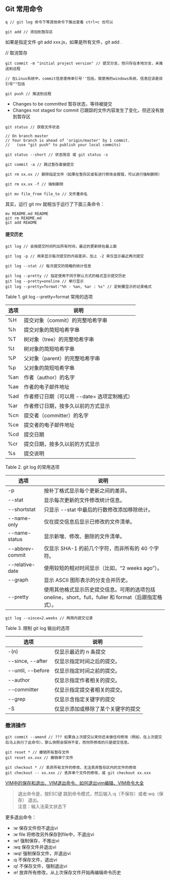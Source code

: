 ## Git 常用命令
```
q // git log 命令下等其他命令下推出查看 ctrl+c 也可以
```

```
git add // 添加到暂存区
```
如果是指定文件 git add xxx.js，如果是所有文件，git add .

// 取消暂存

```
git commit -m "initial project version" // 提交分支，但只存在本地分支，未推送到远程

// 在Linux系统中，commit信息使用单引号''包括，我使用的windows系统，信息应该是双引号""包括

git push // 推送到远程
```


- Changes to be committed 暂存状态，等待被提交
- Changes not staged for commit 已跟踪的文件内容发生了变化，但还没有放到暂存区
```
git status // 获取文件状态

// On branch master
// Your branch is ahead of 'origin/master' by 1 commit.
//   (use "git push" to publish your local commits)

git status --short // 状态简览 或 git status -s
```

```
git commit -a // 跳过暂存直接提交
```

```
git rm xx.xx // 删除指定文件（如果在暂存区或有进行修改会报错，可以进行强制删除）

git rm xx.xx -f // 强制删除
```

```
git mv file_from file_to // 文件重命名
```
其实，运行 git mv 就相当于运行了下面三条命令：
```
mv README.md README
git rm README.md
git add README

```

#### 提交历史

```
git log // 会按提交时间列出所有时间，最近的更新排在最上面

git log -p // 用来显示每次提交的内容差异，加上 -2 来仅显示最近两次提交

git log --stat // 每次提交的简略的统计信息

git log --pretty // 指定使用不同于默认方式的格式显示提交历史
git log --pretty=oneline // 单行显示
git log --pretty=format:"%h - %an, %ar : %s" // 定制要显示的记录格式 
```
Table 1. git log --pretty=format 常用的选项

选项 | 说明
--- | ---
%H    | 提交对象（commit）的完整哈希字串
%h    | 提交对象的简短哈希字串
%T    | 树对象（tree）的完整哈希字串
%t    | 树对象的简短哈希字串
%P    | 父对象（parent）的完整哈希字串
%p    | 父对象的简短哈希字串
%an   | 作者（author）的名字
%ae   | 作者的电子邮件地址
%ad   | 作者修订日期（可以用 --date= 选项定制格式）
%ar   | 作者修订日期，按多久以前的方式显示
%cn   | 提交者（committer）的名字
%ce   | 提交者的电子邮件地址
%cd   | 提交日期
%cr   | 提交日期，按多久以前的方式显示
%s    | 提交说明

Table 2. git log 的常用选项

选项 | 说明
--- | ---
-p              | 按补丁格式显示每个更新之间的差异。
--stat          | 显示每次更新的文件修改统计信息。
--shortstat     | 只显示 --stat 中最后的行数修改添加移除统计。
--name-only     | 仅在提交信息后显示已修改的文件清单。
--name-status   | 显示新增、修改、删除的文件清单。
--abbrev-commit | 仅显示 SHA-1 的前几个字符，而非所有的 40 个字符。
--relative-date | 使用较短的相对时间显示（比如，“2 weeks ago”）。
--graph         | 显示 ASCII 图形表示的分支合并历史。
--pretty        | 使用其他格式显示历史提交信息。可用的选项包括 oneline，short，full，fuller 和 format（后跟指定格式）。

```
git log --since=2.weeks // 两周内提交记录

```


Table 3. 限制 git log 输出的选项

选项 | 说明
--|--
-(n)                | 仅显示最近的 n 条提交
--since, --after    | 仅显示指定时间之后的提交。
--until, --before   | 仅显示指定时间之前的提交。
--author            | 仅显示指定作者相关的提交。
--committer         | 仅显示指定提交者相关的提交。
--grep              | 仅显示含指定关键字的提交
-S                  | 仅显示添加或移除了某个关键字的提交

### 撤消操作

```
git commit --amend // ??? 如果自上次提交以来你还未做任何修改（例如，在上次提交后马上执行了此命令），那么快照会保持不变，而你所修改的只是提交信息。

git reset * // 撤销所有暂存文件
git reset xx.xxx // 撤销单个文件

git checkout * // 丢弃所有文件的修改，无法丢弃暂存区内的文件的修改
git checkout -- xx.xxx // 丢弃单个文件的修改，或 git checkout xx.xxx
```







[VIM中的保存和退出、VIM退出命令、如何退出vim编辑、VIM命令大全](https://blog.csdn.net/feosun/article/details/73196299)

> 退出命令是，按ESC键 跳到命令模式，然后输入:q（不保存）或者:wq（保存） 退出。  
> 注意：输入法英文状态下

更多退出命令：
- :w 保存文件但不退出vi 
- :w file 将修改另外保存到file中，不退出vi 
- :w! 强制保存，不推出vi 
- :wq 保存文件并退出vi 
- :wq! 强制保存文件，并退出vi 
- :q 不保存文件，退出vi 
- :q! 不保存文件，强制退出vi 
- :e! 放弃所有修改，从上次保存文件开始再编辑命令历史
